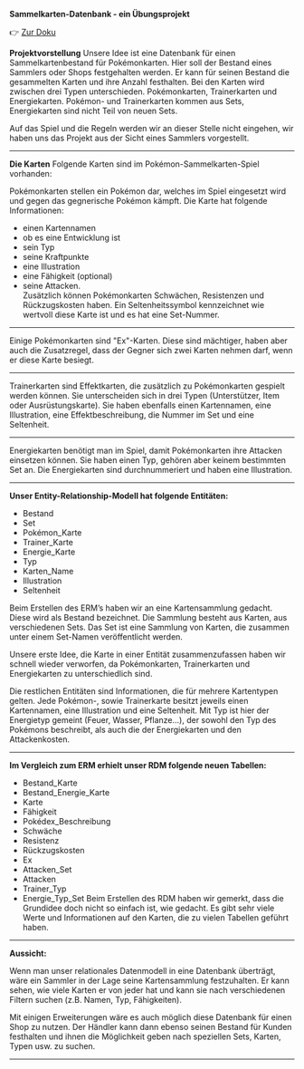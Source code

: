 **Sammelkarten-Datenbank - ein Übungsprojekt**

👉 [Zur Doku](./Pokemon/Sammelkartendatenbank_V1.1.pdf)

**Projektvorstellung** 
Unsere Idee ist eine Datenbank für einen Sammelkartenbestand für Pokémonkarten. Hier soll der 
Bestand eines Sammlers oder Shops festgehalten werden. Er kann für seinen Bestand die 
gesammelten Karten und ihre Anzahl festhalten. Bei den Karten wird zwischen drei Typen 
unterschieden. Pokémonkarten, Trainerkarten und Energiekarten. Pokémon- und Trainerkarten 
kommen aus Sets, Energiekarten sind nicht Teil von neuen Sets.  
 
Auf das Spiel und die Regeln werden wir an dieser Stelle nicht eingehen, wir haben uns das 
Projekt aus der Sicht eines Sammlers vorgestellt.  

---

**Die Karten** 
Folgende Karten sind im Pokémon-Sammelkarten-Spiel vorhanden: 
 
Pokémonkarten stellen ein Pokémon dar, welches im 
Spiel eingesetzt wird und gegen das gegnerische 
Pokémon kämpft. Die Karte hat folgende Informationen: 
- einen Kartennamen 
- ob es eine Entwicklung ist 
- sein Typ 
- seine Kraftpunkte  
- eine Illustration 
- eine Fähigkeit (optional)  
- seine Attacken.  
Zusätzlich können Pokémonkarten Schwächen, 
Resistenzen und Rückzugskosten haben. Ein 
Seltenheitssymbol kennzeichnet wie wertvoll diese 
Karte ist und es hat eine Set-Nummer.  

---

Einige Pokémonkarten sind "Ex"-Karten. Diese sind 
mächtiger, haben aber auch die Zusatzregel, dass der 
Gegner sich zwei Karten nehmen darf, wenn er diese 
Karte besiegt.  

---

Trainerkarten sind Effektkarten, die zusätzlich zu 
Pokémonkarten gespielt werden können. Sie 
unterscheiden sich in drei Typen (Unterstützer, Item 
oder Ausrüstungskarte). Sie haben ebenfalls einen 
Kartennamen, eine Illustration, eine 
Effektbeschreibung, die Nummer im Set und eine 
Seltenheit.  

---

Energiekarten benötigt man im Spiel, damit 
Pokémonkarten ihre Attacken einsetzen können. Sie 
haben einen Typ, gehören aber keinem bestimmten Set 
an. Die Energiekarten sind durchnummeriert und haben 
eine Illustration.  

---

**Unser Entity-Relationship-Modell hat folgende Entitäten:** 
 
-  Bestand 
-  Set 
-  Pokémon_Karte 
-  Trainer_Karte 
-  Energie_Karte 
-  Typ 
-  Karten_Name 
-  Illustration 
-  Seltenheit 
 
Beim Erstellen des ERM’s haben wir an eine Kartensammlung gedacht. Diese wird als Bestand 
bezeichnet. Die Sammlung besteht aus Karten, aus verschiedenen Sets. Das Set ist eine 
Sammlung von Karten, die zusammen unter einem Set-Namen veröffentlicht werden.  
 
Unsere erste Idee, die Karte in einer Entität zusammenzufassen haben wir schnell wieder 
verworfen, da Pokémonkarten, Trainerkarten und Energiekarten zu unterschiedlich sind. 
 
Die restlichen Entitäten sind Informationen, die für mehrere Kartentypen gelten. Jede Pokémon-, 
sowie Trainerkarte besitzt jeweils einen Kartennamen, eine Illustration und eine Seltenheit. Mit 
Typ ist hier der Energietyp gemeint (Feuer, Wasser, Pflanze...), der sowohl den Typ des Pokémons 
beschreibt, als auch die der Energiekarten und den Attackenkosten. 

---

**Im Vergleich zum ERM erhielt unser RDM folgende neuen Tabellen:** 
 
- Bestand_Karte 
- Bestand_Energie_Karte 
- Karte 
- Fähigkeit 
- Pokédex_Beschreibung 
- Schwäche 
- Resistenz 
- Rückzugskosten 
- Ex 
- Attacken_Set 
- Attacken 
- Trainer_Typ 
- Energie_Typ_Set 
Beim Erstellen des RDM haben wir gemerkt, dass die Grundidee doch nicht so einfach ist, wie 
gedacht. Es gibt sehr viele Werte und Informationen auf den Karten, die zu vielen Tabellen 
geführt haben.  

---

**Aussicht:**  
 
Wenn man unser relationales Datenmodell in eine 
Datenbank überträgt, wäre ein Sammler in der Lage 
seine Kartensammlung festzuhalten. Er kann sehen, 
wie viele Karten er von jeder hat und kann sie nach 
verschiedenen Filtern suchen (z.B. Namen, Typ, 
Fähigkeiten). 
 
Mit einigen Erweiterungen wäre es auch möglich 
diese Datenbank für einen Shop zu nutzen. Der 
Händler kann dann ebenso seinen Bestand für Kunden 
festhalten und ihnen die Möglichkeit geben nach 
speziellen Sets, Karten, Typen usw. zu suchen. 

---
